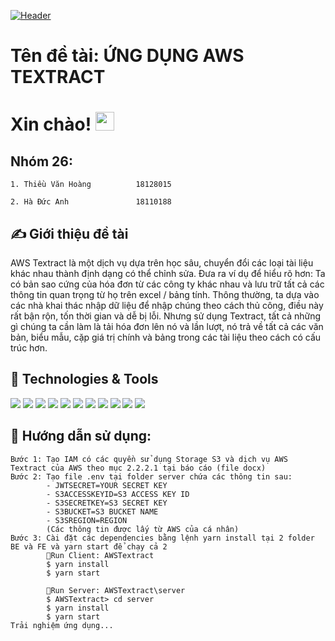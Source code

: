 
[![Header](https://d1.awsstatic.com/Getting%20Started/tutorials/tutorial-textract-extract-forms.c3a434233cbecbfe011b26e10eed2627826eccfe.png "Header")](https://github.com/thieuhoang302/AWSTextract/)
# Tên đề tài: ỨNG DỤNG AWS TEXTRACT

# Xin chào! <img src="https://raw.githubusercontent.com/MartinHeinz/MartinHeinz/master/wave.gif" width="30px">
## Nhóm 26:
    1. Thiều Văn Hoàng          18128015 
    
    2. Hà Đức Anh               18110188
## &#x270d; Giới thiệu đề tài

AWS Textract là một dịch vụ dựa trên học sâu, chuyển đổi các loại tài liệu khác nhau thành định dạng có thể chỉnh sửa.
Đưa ra ví dụ để hiểu rõ hơn: Ta có bản sao cứng của hóa đơn từ các công ty khác nhau và lưu trữ tất cả các thông tin quan trọng từ họ trên excel / bảng tính. Thông thường, ta dựa vào các nhà khai thác nhập dữ liệu để nhập chúng theo cách thủ công, điều này rất bận rộn, tốn thời gian và dễ bị lỗi. Nhưng sử dụng Textract, tất cả những gì chúng ta cần làm là tải hóa đơn lên nó và lần lượt, nó trả về tất cả các văn bản, biểu mẫu, cặp giá trị chính và bảng trong các tài liệu theo cách có cấu trúc hơn.
## 🔧 Technologies & Tools
![](https://img.shields.io/badge/OS-Window-informational?style=flat&logo=windows&logoColor=white&color=2bbc8a)
![](https://img.shields.io/badge/Editor-Visual_Studio_Code-informational?style=flat&logo=visualstudio&logoColor=white&color=2bbc8a)
![](https://img.shields.io/badge/Code-JavaScript-informational?style=flat&logo=javascript&logoColor=white&color=2bbc8a)
![](https://img.shields.io/badge/Code-Make-informational?style=flat&logo=cmake&logoColor=white&color=2bbc8a)
![](https://img.shields.io/badge/Code-Reactjs-informational?style=flat&logo=react&logoColor=white&color=2bbc8a)
![](https://img.shields.io/badge/Code-Express.js-informational?style=flat&logo=express&logoColor=white&color=2bbc8a)
![](https://img.shields.io/badge/Tools-Bootstrap-informational?style=flat&logo=bootstrap&logoColor=white&color=2bbc8a)
![](https://img.shields.io/badge/Cloud-S3_Storage-informational?style=flat&logo=amazon-aws&logoColor=white&color=2bbc8a)
![](https://img.shields.io/badge/Cloud_Service-AWS_Textract-informational?style=flat&logo=amazon-aws&logoColor=white&color=2bbc8a)
![](https://img.shields.io/badge/Cloud-IAM-informational?style=flat&logo=amazon-aws&logoColor=white&color=2bbc8a)
![](https://img.shields.io/badge/Cloud-S3_Storage-informational?style=flat&logo=amazon-aws&logoColor=white&color=2bbc8a)

## 🚀 Hướng dẫn sử dụng:
    Bước 1: Tạo IAM có các quyền sử dụng Storage S3 và dịch vụ AWS Textract của AWS theo mục 2.2.2.1 tại báo cáo (file docx)
    Bước 2: Tạo file .env tại folder server chứa các thông tin sau:
            - JWTSECRET=YOUR SECRET KEY
            - S3ACCESSKEYID=S3 ACCESS KEY ID
            - S3SECRETKEY=S3 SECRET KEY
            - S3BUCKET=S3 BUCKET NAME
            - S3SREGION=REGION
            (Các thông tin được lấy từ AWS của cá nhân)
    Bước 3: Cài đặt các dependencies bằng lệnh yarn install tại 2 folder BE và FE và yarn start để chạy cả 2
            🔨Run Client: AWSTextract
            $ yarn install
            $ yarn start

            🔨Run Server: AWSTextract\server
            $ AWSTextract> cd server
            $ yarn install
            $ yarn start
    Trải nghiệm ứng dụng...
